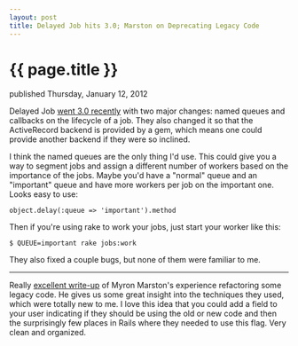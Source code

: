 ```yaml
---
layout: post
title: Delayed Job hits 3.0; Marston on Deprecating Legacy Code
---
```


{{ page.title }}
================

<p id="articleDate">published Thursday, January 12, 2012</p>

Delayed Job [went 3.0 recently](http://collectiveidea.com/blog/archives/2012/01/04/the-big-three-oh/) with two major changes: named queues and callbacks on the lifecycle of a job. They also changed it so that the ActiveRecord backend is provided by a gem, which means one could provide another backend if they were so inclined.

I think the named queues are the only thing I'd use. This could give you a way to segment jobs and assign a different number of workers based on the importance of the jobs. Maybe you'd have a "normal" queue and an "important" queue and have more workers per job on the important one. Looks easy to use:

	object.delay(:queue => 'important').method

Then if you're using rake to work your jobs, just start your worker like this:

	$ QUEUE=important rake jobs:work

They also fixed a couple bugs, but none of them were familiar to me.

---

Really [excellent write-up](http://myronmars.to/n/dev-blog/2011/12/deprecating-a-legacy-subsystem-in-rails) of Myron Marston's experience refactoring some legacy code. He gives us some great insight into the techniques they used, which were totally new to me. I love this idea that you could add a field to your user indicating if they should be using the old or new code and then the surprisingly few places in Rails where they needed to use this flag. Very clean and organized.